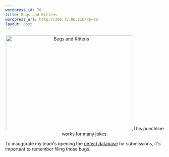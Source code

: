 ```yaml
--- 
wordpress_id: 76
title: Bugs and Kittens
wordpress_url: http://208.75.86.216/?p=76
layout: post
---
```

<center><a href="http://www.graysky.org/pics/bugs_and_kittens.jpg">
<img src="http://www.graysky.org/pics/bugs_and_kittens.jpg" border="0" width="400" height="300" alt="Bugs and Kittens">
</a>This punchline works for many jokes.</center>

To inaugurate my team's opening the <a href="http://www.ibm.com/software/awdtools/clearquest/">defect database</a> for submissions, it's important to remember filing those bugs.
